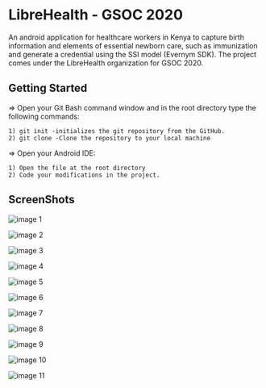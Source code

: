 # LibreHealth - GSOC 2020

An android application for healthcare workers in Kenya to capture birth information and elements of essential newborn care, such as immunization and generate a credential using the SSI model (Evernym SDK). The project comes under the LibreHealth organization for GSOC 2020.

## Getting Started

=> Open your Git Bash command window and in the root directory type the following commands:

    1) git init -initializes the git repository from the GitHub. 
    2) git clone -Clone the repository to your local machine
=> Open your Android IDE:

    1) Open the file at the root directory
    2) Code your modifications in the project.

## ScreenShots

![image 1](https://github.com/ayushnishad/LibreHealth-GSOC-2020/blob/master/readme/Onboarding%20Screen%201.jpg)
    
![image 2](https://github.com/ayushnishad/LibreHealth-GSOC-2020/blob/master/readme/Onboarding%20Screen%202.jpg)

![image 3](https://github.com/ayushnishad/LibreHealth-GSOC-2020/blob/master/readme/Onboarding%20Screen%203.jpg)

![image 4](https://github.com/ayushnishad/LibreHealth-GSOC-2020/blob/master/readme/Fingerprint%20Authentication.jpg)

![image 5](https://github.com/ayushnishad/LibreHealth-GSOC-2020/blob/master/readme/Fingerprint%20verify.jpg)

![image 6](https://github.com/ayushnishad/LibreHealth-GSOC-2020/blob/master/readme/Fingerprint%20sucess.jpg)

![image 7](https://github.com/ayushnishad/LibreHealth-GSOC-2020/blob/master/readme/Birth%20registration%201.jpg)

![image 8](https://github.com/ayushnishad/LibreHealth-GSOC-2020/blob/master/readme/Birth%20registration%202.jpg)

![image 9](https://github.com/ayushnishad/LibreHealth-GSOC-2020/blob/master/readme/Birth%20registration%203.jpg)

![image 10](https://github.com/ayushnishad/LibreHealth-GSOC-2020/blob/master/readme/Birth%20registration%204.jpg)

![image 11](https://github.com/ayushnishad/LibreHealth-GSOC-2020/blob/master/readme/Credential%20generated.jpg)
